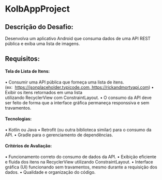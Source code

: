 # KolbAppProject
 
## Descrição do Desafio:
Desenvolva um aplicativo Android que consuma dados de uma API REST pública e exiba uma lista de imagens.

## Requisitos:

#### Tela de Lista de Itens:
•⁠  ⁠Consumir uma API pública que forneça uma lista de itens. (ex:  https://jsonplaceholder.typicode.com, https://rickandmortyapi.com)
•⁠  ⁠⁠Exibir os itens retornados em uma lista utilizando RecyclerView com ConstraintLayout.
•⁠  ⁠O consumo da API deve ser feito de forma que a interface gráfica permaneça responssiva e sem travamentos.

#### Tecnologias:
•⁠  ⁠⁠Kotlin ou Java
•⁠  ⁠⁠Retrofit (ou outra biblioteca similar) para o consumo da API.
•⁠  ⁠⁠Gradle para o gerenciamento de dependências.

#### Critérios de Avaliação:
•⁠  ⁠⁠Funcionamento correto do consumo de dados da API.
•⁠  ⁠Exibição eficiente e fluida dos itens na RecyclerView utilizando ConstraintLayout.
•⁠  ⁠Interface gráfica (UI) funcionando sem travamentos, mesmo durante a requisição dos dados.
•⁠  ⁠Qualidade e organização do código. ⁠
